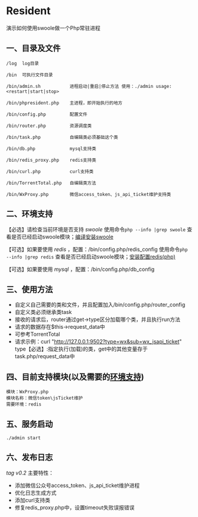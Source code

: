 # Resident
演示如何使用swoole做一个Php常驻进程

## 一、目录及文件

```
/log  log目录

/bin  可执行文件目录

/bin/admin.sh           进程启动|重启|停止方法 使用：./admin usage:<restart|start|stop>

/bin/phpresident.php    主进程，即开始执行的地方

/bin/config.php         配置文件

/bin/router.php         资源调度类

/bin/task.php           自编辑类必须基础这个类

/bin/db.php             mysql支持类

/bin/redis_proxy.php    redis支持类

/bin/curl.php           curl支持类

/bin/TorrentTotal.php   自编辑类方法

/bin/WxProxy.php        微信access_token、js_api_ticket维护支持类

```

## 二、环境支持
【必选】请检查当前环境是否支持 *swoole*
使用命令`php --info |grep swoole` 查看是否已经启动swoole模块；[编译安装swoole](http://zengbingo.com/p/268.html)

【可选】如果要使用 *redis* ，配置：/bin/config.php/redis_config
使用命令`php --info |grep redis` 查看是否已经启动swoole模块；[安装配置redis(php)](http://zengbingo.com/p/392.html)

【可选】如果要使用 *mysql* ，配置：/bin/config.php/db_config


## 三、使用方法
* 自定义自己需要的类和文件，并且配置加入/bin/config.php/router_config
* 自定义类必须继承类task
* 接收的请求后，router通过get->type区分加载哪个类，并且执行run方法
* 请求的数据存在$this->request_data中
* 可参考TorrentTotal
* 请求示例：curl "http://127.0.0.1:9502?type=wx&sub=wx_jsapi_ticket" type【必选】:指定执行(加载)的类，get中的其他变量存于task.php/request_data中

## 四、目前支持模块(以及需要的[环境支持](#二环境支持))
```
模块：WxProxy.php
模块名称：微信token\jsTicket维护
需要环境：redis
```

## 五、服务启动
`./admin start`

## 六、发布日志 
*tag v0.2* 
主要特性：
* 添加微信公众号access_token、js_api_ticket维护进程
* 优化日志生成方式
* 添加curl支持类
* 修复redis_proxy.php中，设置timeout失败误报错误

